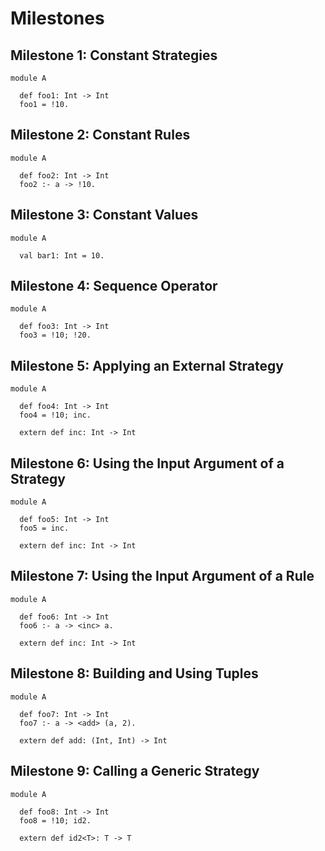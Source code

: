 # Milestones

## Milestone 1: Constant Strategies
```tego
module A

  def foo1: Int -> Int
  foo1 = !10.
```

## Milestone 2: Constant Rules
```tego
module A

  def foo2: Int -> Int
  foo2 :- a -> !10.
```

## Milestone 3: Constant Values
```tego
module A

  val bar1: Int = 10.
```

## Milestone 4: Sequence Operator
```tego
module A

  def foo3: Int -> Int
  foo3 = !10; !20.
```

## Milestone 5: Applying an External Strategy
```tego
module A

  def foo4: Int -> Int
  foo4 = !10; inc.

  extern def inc: Int -> Int
```

## Milestone 6: Using the Input Argument of a Strategy
```tego
module A

  def foo5: Int -> Int
  foo5 = inc.

  extern def inc: Int -> Int
```

## Milestone 7: Using the Input Argument of a Rule
```tego
module A

  def foo6: Int -> Int
  foo6 :- a -> <inc> a.

  extern def inc: Int -> Int
```

## Milestone 8: Building and Using Tuples
```tego
module A

  def foo7: Int -> Int
  foo7 :- a -> <add> (a, 2).

  extern def add: (Int, Int) -> Int
```

## Milestone 9: Calling a Generic Strategy
```tego
module A

  def foo8: Int -> Int
  foo8 = !10; id2.

  extern def id2<T>: T -> T
```